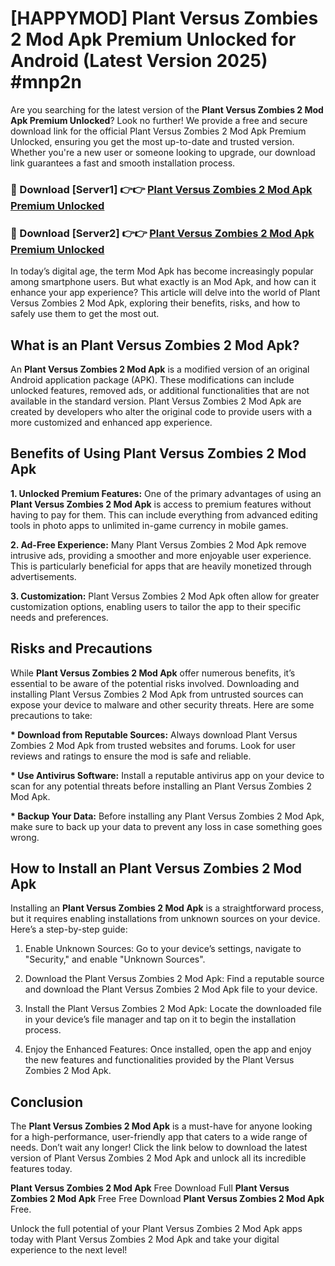 # [HAPPYMOD] Plant Versus Zombies 2 Mod Apk Premium Unlocked for Android (Latest Version 2025) #mnp2n

Are you searching for the latest version of the <strong>Plant Versus Zombies 2 Mod Apk Premium Unlocked</strong>? Look no further! We provide a free and secure download link for the official Plant Versus Zombies 2 Mod Apk Premium Unlocked, ensuring you get the most up-to-date and trusted version. Whether you're a new user or someone looking to upgrade, our download link guarantees a fast and smooth installation process.


<h3>🔴 Download [Server1] 👉👉 <a href="https://appsnew.pages.dev?q=Plant+Versus+Zombies+2+Mod+Apk">Plant Versus Zombies 2 Mod Apk Premium Unlocked</a></h3>

<h3>🔴 Download [Server2] 👉👉 <a href="https://appsnew.pages.dev?q=Plant+Versus+Zombies+2+Mod+Apk">Plant Versus Zombies 2 Mod Apk Premium Unlocked</a></h3>


In today’s digital age, the term Mod Apk has become increasingly popular among smartphone users. But what exactly is an Mod Apk, and how can it enhance your app experience? This article will delve into the world of Plant Versus Zombies 2 Mod Apk, exploring their benefits, risks, and how to safely use them to get the most out.


<h2>What is an Plant Versus Zombies 2 Mod Apk?</h2>

An <strong>Plant Versus Zombies 2 Mod Apk</strong> is a modified version of an original Android application package (APK). These modifications can include unlocked features, removed ads, or additional functionalities that are not available in the standard version. Plant Versus Zombies 2 Mod Apk are created by developers who alter the original code to provide users with a more customized and enhanced app experience.


<h2>Benefits of Using Plant Versus Zombies 2 Mod Apk</h2>

<strong> 1. Unlocked Premium Features:</strong> One of the primary advantages of using an <strong>Plant Versus Zombies 2 Mod Apk</strong> is access to premium features without having to pay for them. This can include everything from advanced editing tools in photo apps to unlimited in-game currency in mobile games.

<strong> 2. Ad-Free Experience:</strong> Many Plant Versus Zombies 2 Mod Apk remove intrusive ads, providing a smoother and more enjoyable user experience. This is particularly beneficial for apps that are heavily monetized through advertisements.

<strong> 3. Customization:</strong> Plant Versus Zombies 2 Mod Apk often allow for greater customization options, enabling users to tailor the app to their specific needs and preferences.


<h2>Risks and Precautions</h2>

While <strong>Plant Versus Zombies 2 Mod Apk</strong> offer numerous benefits, it’s essential to be aware of the potential risks involved. Downloading and installing Plant Versus Zombies 2 Mod Apk from untrusted sources can expose your device to malware and other security threats. Here are some precautions to take:

<strong> * Download from Reputable Sources:</strong> Always download Plant Versus Zombies 2 Mod Apk from trusted websites and forums. Look for user reviews and ratings to ensure the mod is safe and reliable.

<strong> * Use Antivirus Software:</strong> Install a reputable antivirus app on your device to scan for any potential threats before installing an Plant Versus Zombies 2 Mod Apk.

<strong> * Backup Your Data:</strong> Before installing any Plant Versus Zombies 2 Mod Apk, make sure to back up your data to prevent any loss in case something goes wrong.


<h2>How to Install an Plant Versus Zombies 2 Mod Apk</h2>

Installing an <strong>Plant Versus Zombies 2 Mod Apk</strong> is a straightforward process, but it requires enabling installations from unknown sources on your device. Here’s a step-by-step guide:

 1. Enable Unknown Sources: Go to your device’s settings, navigate to "Security," and enable "Unknown Sources".

 2. Download the Plant Versus Zombies 2 Mod Apk: Find a reputable source and download the Plant Versus Zombies 2 Mod Apk file to your device.

 3. Install the Plant Versus Zombies 2 Mod Apk: Locate the downloaded file in your device’s file manager and tap on it to begin the installation process.

 4. Enjoy the Enhanced Features: Once installed, open the app and enjoy the new features and functionalities provided by the Plant Versus Zombies 2 Mod Apk.


<h2><strong>Conclusion</strong></h2>

The <strong>Plant Versus Zombies 2 Mod Apk</strong> is a must-have for anyone looking for a high-performance, user-friendly app that caters to a wide range of needs. Don’t wait any longer! Click the link below to download the latest version of Plant Versus Zombies 2 Mod Apk and unlock all its incredible features today.

<strong>Plant Versus Zombies 2 Mod Apk</strong> Free Download Full <strong>Plant Versus Zombies 2 Mod Apk</strong> Free Free Download <strong>Plant Versus Zombies 2 Mod Apk</strong> Free.

Unlock the full potential of your Plant Versus Zombies 2 Mod Apk apps today with Plant Versus Zombies 2 Mod Apk and take your digital experience to the next level!